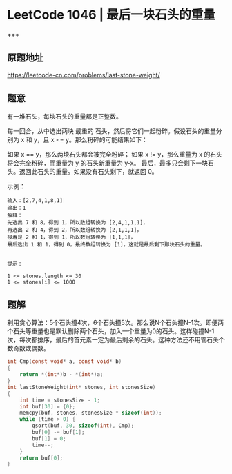 # LeetCode 1046  |  最后一块石头的重量

+++

## 原题地址

<https://leetcode-cn.com/problems/last-stone-weight/>



## 题意

有一堆石头，每块石头的重量都是正整数。

每一回合，从中选出两块 最重的 石头，然后将它们一起粉碎。假设石头的重量分别为 x 和 y，且 x <= y。那么粉碎的可能结果如下：

如果 x == y，那么两块石头都会被完全粉碎；
如果 x != y，那么重量为 x 的石头将会完全粉碎，而重量为 y 的石头新重量为 y-x。
最后，最多只会剩下一块石头。返回此石头的重量。如果没有石头剩下，就返回 0。

 

示例：

~~~
输入：[2,7,4,1,8,1]
输出：1
解释：
先选出 7 和 8，得到 1，所以数组转换为 [2,4,1,1,1]，
再选出 2 和 4，得到 2，所以数组转换为 [2,1,1,1]，
接着是 2 和 1，得到 1，所以数组转换为 [1,1,1]，
最后选出 1 和 1，得到 0，最终数组转换为 [1]，这就是最后剩下那块石头的重量。


提示：

1 <= stones.length <= 30
1 <= stones[i] <= 1000
~~~



## 题解

利用贪心算法：5个石头撞4次，6个石头撞5次。那么说N个石头撞N-1次。即便两个石头等重量也是默认删除两个石头，加入一个重量为0的石头。这样碰撞N-1次，每次都排序，最后的首元素一定为最后剩余的石头。这种方法还不用管石头个数奇数或偶数。

~~~c
int Cmp(const void* a, const void* b)
{
    return *(int*)b - *(int*)a;
}
int lastStoneWeight(int* stones, int stonesSize)
{
    int time = stonesSize - 1;
    int buf[30] = {0};
    memcpy(buf, stones, stonesSize * sizeof(int));
    while (time > 0) {
        qsort(buf, 30, sizeof(int), Cmp);
        buf[0] -= buf[1];
        buf[1] = 0;
        time--;
    }
    return buf[0];
}
~~~



